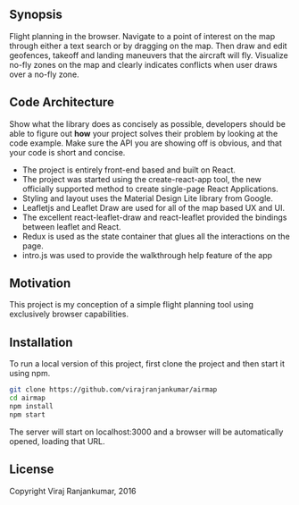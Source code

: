 ## Synopsis

Flight planning in the browser. Navigate to a point of interest on the map through either a text search or by dragging on the map. Then draw and edit geofences, takeoff and landing maneuvers that the aircraft will fly. Visualize no-fly zones on the map and clearly indicates conflicts when user draws over a no-fly zone.

## Code Architecture

Show what the library does as concisely as possible, developers should be able to figure out **how** your project solves their problem by looking at the code example. Make sure the API you are showing off is obvious, and that your code is short and concise.

- The project is entirely front-end based and built on React. 
- The project was started using the create-react-app tool, the new officially supported method to create single-page React Applications.
- Styling and layout uses the Material Design Lite library from Google.
- Leafletjs and Leaflet Draw are used for all of the map based UX and UI. 
- The excellent react-leaflet-draw and react-leaflet provided the bindings between leaflet and React.
- Redux is used as the state container that glues all the interactions on the page.
- intro.js was used to provide the walkthrough help feature of the app

## Motivation

This project is my conception of a simple flight planning tool using exclusively browser capabilities.

## Installation

To run a local version of this project, first clone the project and then start it using npm.
```bash
git clone https://github.com/virajranjankumar/airmap
cd airmap
npm install
npm start
```

The server will start on localhost:3000 and a browser will be automatically opened, loading that URL.

## License

Copyright Viraj Ranjankumar, 2016